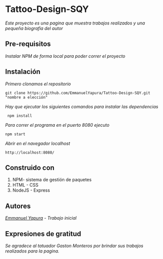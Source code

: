 # Tattoo-Design-SQY

*Este proyecto es una pagina que muestra trabajos realizados y una pequeña biografia del autor*

## Pre-requisitos

*Instalar NPM de forma local para poder correr el proyecto*

## Instalación

*Primero clonamos el repositorio*

``` 
git clone https://github.com/EmmanuelYapura/Tattoo-Design-SQY.git "nombre a elección" 
```

*Hay que ejecutar los siguientes comandos para instalar las dependencias*

```
 npm install 
 ```

*Para correr el programa en el puerto 8080 ejecuto*

``` 
npm start 
```

*Abrir en el navegador localhost*

``` 
http://localhost:8080/ 
```

## Construido con

1. NPM- sistema de gestión de paquetes
2. HTML - CSS
3. NodeJS - Express

## Autores

*[Emmanuel Yapura](https://www.linkedin.com/in/emmanuelyapura/) - Trabajo inicial*

## Expresiones de gratitud

*Se agradece al tatuador Gaston Monteros por brindar sus trabajos realizados para la pagina.*
